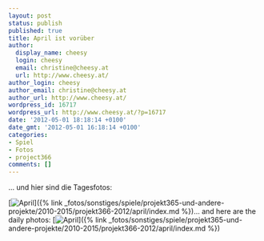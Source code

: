 ```yaml
---
layout: post
status: publish
published: true
title: April ist vorüber
author:
  display_name: cheesy
  login: cheesy
  email: christine@cheesy.at
  url: http://www.cheesy.at/
author_login: cheesy
author_email: christine@cheesy.at
author_url: http://www.cheesy.at/
wordpress_id: 16717
wordpress_url: http://www.cheesy.at/?p=16717
date: '2012-05-01 18:18:14 +0100'
date_gmt: '2012-05-01 16:18:14 +0100'
categories:
- Spiel
- Fotos
- project366
comments: []
---
```

<!--:de-->... und hier sind die Tagesfotos:
[![](http://www.cheesy.at/wp-content/uploads/04-April_tn.jpg "April")]({% link _fotos/sonstiges/spiele/projekt365-und-andere-projekte/2010-2015/projekt366-2012/april/index.md %})<!--:--><!--:en-->... and here are the daily photos:
[![](http://www.cheesy.at/wp-content/uploads/04-April_tn.jpg "April")]({% link _fotos/sonstiges/spiele/projekt365-und-andere-projekte/2010-2015/projekt366-2012/april/index.md %})<!--:-->
